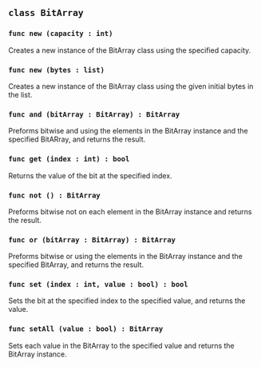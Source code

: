 ## ```class BitArray```

### ```func new (capacity : int)```
Creates a new instance of the BitArray class using the specified capacity.
### ```func new (bytes : list)```
Creates a new instance of the BitArray class using the given initial bytes in the list.

### ```func and (bitArray : BitArray) : BitArray```
Preforms bitwise and using the elements in the BitArray instance and the specified BitARray, and returns the result.

### ```func get (index : int) : bool```
Returns the value of the bit at the specified index.

### ```func not () : BitArray```
Preforms bitwise not on each element in the BitArray instance and returns the result.

### ```func or (bitArray : BitArray) : BitArray```
Preforms bitwise or using the elements in the BitArray instance and the specified BitArray, and returns the result.

### ```func set (index : int, value : bool) : bool```
Sets the bit at the specified index to the specified value, and returns the value.

### ```func setAll (value : bool) : BitArray```
Sets each value in the BitArray to the specified value and returns the BitArray instance.
